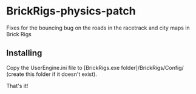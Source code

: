 # BrickRigs-physics-patch
Fixes for the bouncing bug on the roads in the racetrack and city maps in Brick Rigs

## Installing
Copy the UserEngine.ini file to [BrickRigs.exe folder]/BrickRigs/Config/ (create this folder if it doesn't exist).

That's it!

